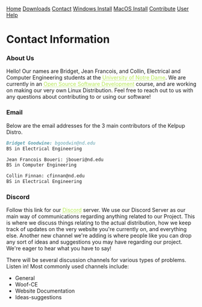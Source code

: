 <a href="../Home/index.html" class="btn">Home</a> <a href="../Instructions/Releases.html" class="btn">Downloads</a> <a href="../Contact/contact.html" class="btn">Contact</a> <a href="../Instructions/WindowsDownload.html" class="btn">Windows Install</a> <a href="../Instructions/MacDownload.html" class="btn">MacOS Install</a> <a href="https://github.com/kelpup/woof-CE" class="btn">Contribute</a> <a href="../User/user.html" class="btn">User Help</a> 

# Contact Information

### About Us
Hello! Our names are Bridget, Jean Francois, and Collin, Electrical and Computer Engineering students at the <a href="https://www.nd.edu/" style="color: #b5e853; text-decoration: underline;text-decoration-style: dotted;">University of Notre Dame</a>. We are currently in an <a href="https://www3.nd.edu/~pbui/teaching/cse.40677.sp22/" style="color: #b5e853; text-decoration: underline;text-decoration-style: dotted;">Open Source Software Development</a> course, and are working on making our very own Linux Distribution. Feel free to reach out to us with any questions about contributing to or using our software! 


### Email

Below are the email addresses for the 3 main contributors of the Kelpup Distro. 
```markdown
Bridget Goodwine: bgoodwin@nd.edu
BS in Electrical Engineering

Jean Francois Boueri: jboueri@nd.edu
BS in Computer Engineering

Collin Finnan: cfinnan@nd.edu
BS in Electrical Engineering
```

### Discord

Follow this link for our <a href="https://discord.com/invite/kuksdwRVrG" style="color: #b5e853; text-decoration: underline;text-decoration-style: dotted;">Discord</a> server. We use our Discord Server as our main way of communications regarding anything related to our Project. This is where we discuss things relating to the actual distribution, how we keep track of updates on the very website you're currently on, and everything else. Another new channel we're adding is where people like you can drop any sort of ideas and suggestions you may have regarding our project. We're eager to hear what you have to say!

There will be several discussion channels for various types of problems. 
Listen in! Most commonly used channels include:
- General
- Woof-CE
- Website Documentation
- Ideas-suggestions
